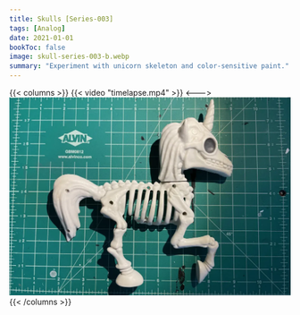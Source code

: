```yaml
---
title: Skulls [Series-003]
tags: [Analog]
date: 2021-01-01
bookToc: false
image: skull-series-003-b.webp
summary: "Experiment with unicorn skeleton and color-sensitive paint."
---
```


{{< columns >}}
{{< video "timelapse.mp4" >}}
<--->
![](skull-series-003-a.webp)
{{< /columns >}}


